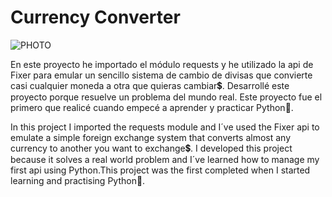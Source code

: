 # Currency Converter

![PHOTO](https://github.com/ADRIDEV2024/CurrencyConverter/assets/163412333/e71f5878-f3b7-4153-8151-ac921832bd2d)

En este proyecto he importado el módulo requests y he utilizado la api de Fixer para emular un sencillo sistema de cambio de divisas que convierte casi cualquier moneda a otra que quieras cambiar💲. Desarrollé este proyecto porque resuelve un problema del mundo real. Este proyecto fue el primero que realicé cuando empecé a aprender y practicar Python🐍.

In this project I imported the requests module and I´ve used the Fixer api to emulate a simple foreign exchange system that converts almost any currency to another you want to exchange💲. I developed this project because it solves a real world problem and I´ve learned how to manage my first api using Python.This project was the first completed when I started learning and practising Python🐍.
